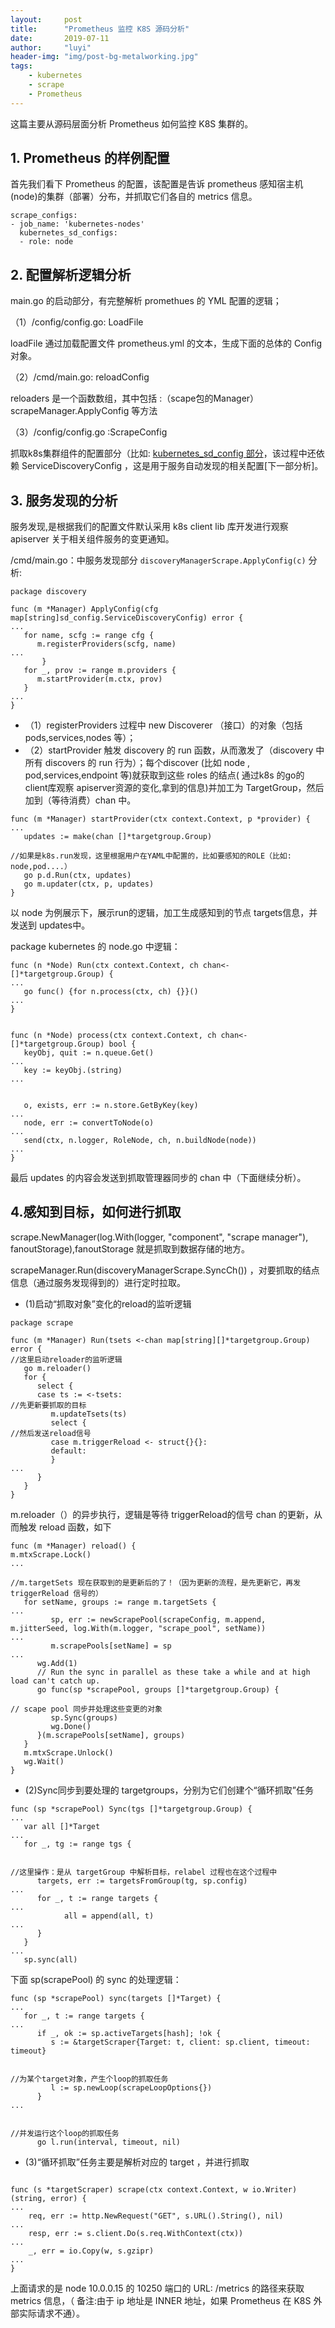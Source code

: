 ```yaml
---
layout:     post
title:      "Prometheus 监控 K8S 源码分析"
date:       2019-07-11
author:     "luyi"
header-img: "img/post-bg-metalworking.jpg"
tags:
    - kubernetes
    - scrape
    - Prometheus
---
```

这篇主要从源码层面分析 Prometheus 如何监控 K8S 集群的。

## 1. Prometheus 的样例配置

首先我们看下 Prometheus 的配置，该配置是告诉 prometheus 感知宿主机(node)的集群（部署）分布，并抓取它们各自的 metrics 信息。

```
scrape_configs:
- job_name: 'kubernetes-nodes'
  kubernetes_sd_configs:
  - role: node
```


## 2. 配置解析逻辑分析
main.go 的启动部分，有完整解析 promethues 的 YML 配置的逻辑；

（1）/config/config.go: LoadFile

 loadFile 通过加载配置文件 prometheus.yml 的文本，生成下面的总体的 Config 对象。


（2）/cmd/main.go: reloadConfig

 reloaders 是一个函数数组，其中包括 :（scape包的Manager）scrapeManager.ApplyConfig 等方法


（3）/config/config.go :ScrapeConfig

  抓取k8s集群组件的配置部分（比如: [kubernetes_sd_config 部分](https://prometheus.io/docs/prometheus/latest/configuration/configuration/#kubernetes_sd_config)，该过程中还依赖 ServiceDiscoveryConfig ，这是用于服务自动发现的相关配置[下一部分析]。

## 3. 服务发现的分析

服务发现,是根据我们的配置文件默认采用 k8s client lib 库开发进行观察 apiserver 关于相关组件服务的变更通知。

/cmd/main.go：中服务发现部分 `discoveryManagerScrape.ApplyConfig(c)` 分析:

```
package discovery

func (m *Manager) ApplyConfig(cfg map[string]sd_config.ServiceDiscoveryConfig) error {
...
   for name, scfg := range cfg {
      m.registerProviders(scfg, name)
...
       }
   for _, prov := range m.providers {
      m.startProvider(m.ctx, prov)
   }
...
}
```


* （1）registerProviders 过程中 new Discoverer （接口）的对象（包括 pods,services,nodes 等）；
* （2）startProvider  触发 discovery 的 run 函数，从而激发了（discovery 中所有 discovers 的 run 行为）；每个discover (比如 node , pod,services,endpoint 等)就获取到这些 roles 的结点( 通过k8s 的go的client库观察 apiserver资源的变化,拿到的信息)并加工为 TargetGroup，然后加到（等待消费）chan 中。

```
func (m *Manager) startProvider(ctx context.Context, p *provider) {
...
   updates := make(chan []*targetgroup.Group)

//如果是k8s.run发现，这里根据用户在YAML中配置的，比如要感知的ROLE（比如: node,pod....）
   go p.d.Run(ctx, updates)
   go m.updater(ctx, p, updates)
}
```

以 node 为例展示下，展示run的逻辑，加工生成感知到的节点 targets信息，并发送到 updates中。

package kubernetes 的 node.go 中逻辑：

```
func (n *Node) Run(ctx context.Context, ch chan<- []*targetgroup.Group) {
...
   go func() {for n.process(ctx, ch) {}}()
...
}


func (n *Node) process(ctx context.Context, ch chan<- []*targetgroup.Group) bool {
   keyObj, quit := n.queue.Get()
...
   key := keyObj.(string)
...


   o, exists, err := n.store.GetByKey(key)
...
   node, err := convertToNode(o)
...
   send(ctx, n.logger, RoleNode, ch, n.buildNode(node))
...
}
```

最后 updates 的内容会发送到抓取管理器同步的 chan 中（下面继续分析）。


## 4.感知到目标，如何进行抓取

scrape.NewManager(log.With(logger, "component", "scrape manager"), fanoutStorage),fanoutStorage 就是抓取到数据存储的地方。

scrapeManager.Run(discoveryManagerScrape.SyncCh()) ，对要抓取的结点信息（通过服务发现得到的）进行定时拉取。

- (1)启动“抓取对象”变化的reload的监听逻辑

```
package scrape

func (m *Manager) Run(tsets <-chan map[string][]*targetgroup.Group) error {
//这里启动reloader的监听逻辑
   go m.reloader()
   for {
      select {
      case ts := <-tsets:
//先更新要抓取的目标
         m.updateTsets(ts)
         select {
//然后发送reload信号
         case m.triggerReload <- struct{}{}:
         default:
         }
...
      }
   }
}
```
m.reloader（）的异步执行，逻辑是等待 triggerReload的信号 chan 的更新，从而触发 reload 函数，如下

```
func (m *Manager) reload() {
m.mtxScrape.Lock()
...

//m.targetSets 现在获取到的是更新后的了！（因为更新的流程，是先更新它，再发 triggerReload 信号的）
   for setName, groups := range m.targetSets {
...
         sp, err := newScrapePool(scrapeConfig, m.append, m.jitterSeed, log.With(m.logger, "scrape_pool", setName))
...
         m.scrapePools[setName] = sp
...
      wg.Add(1)
      // Run the sync in parallel as these take a while and at high load can't catch up.
      go func(sp *scrapePool, groups []*targetgroup.Group) {

// scape pool 同步并处理这些变更的对象
         sp.Sync(groups)
         wg.Done()
      }(m.scrapePools[setName], groups)
   }
   m.mtxScrape.Unlock()
   wg.Wait()
}
```



- (2)Sync同步到要处理的 targetgroups，分别为它们创建个“循环抓取”任务

```
func (sp *scrapePool) Sync(tgs []*targetgroup.Group) {
...
   var all []*Target
...
   for _, tg := range tgs {


//这里操作：是从 targetGroup 中解析目标，relabel 过程也在这个过程中
      targets, err := targetsFromGroup(tg, sp.config)
...
      for _, t := range targets {
...
            all = append(all, t)
...
      }
   }
...
   sp.sync(all)
```

下面 sp(scrapePool) 的 sync 的处理逻辑：

```
func (sp *scrapePool) sync(targets []*Target) {
...
   for _, t := range targets {
...
      if _, ok := sp.activeTargets[hash]; !ok {
         s := &targetScraper{Target: t, client: sp.client, timeout: timeout}


//为某个target对象，产生个loop的抓取任务    
         l := sp.newLoop(scrapeLoopOptions{})
      }
...


//并发运行这个loop的抓取任务
      go l.run(interval, timeout, nil)
```


- (3)“循环抓取”任务主要是解析对应的 target ，并进行抓取

```

func (s *targetScraper) scrape(ctx context.Context, w io.Writer) (string, error) {
...
	req, err := http.NewRequest("GET", s.URL().String(), nil)
...
	resp, err := s.client.Do(s.req.WithContext(ctx))
...
	_, err = io.Copy(w, s.gzipr)
...
}
```

上面请求的是 node 10.0.0.15 的 10250 端口的 URL: /metrics 的路径来获取 metrics 信息，（ 备注:由于 ip 地址是 INNER 地址，如果 Prometheus 在 K8S 外部实际请求不通）。
